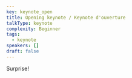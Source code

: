 ```yaml
---
key: keynote_open
title: Opening keynote / Keynote d'ouverture
talkType: keynote
complexity: Beginner
tags:
  - keynote
speakers: []
draft: false
---
```

Surprise!